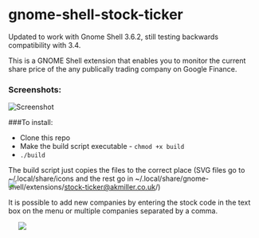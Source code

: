 gnome-shell-stock-ticker
========================

Updated to work with Gnome Shell 3.6.2, still testing backwards compatibility with 3.4.

This is a GNOME Shell extension that enables you to monitor the current share price of the any publically trading company on Google Finance. 

### Screenshots:

![Screenshot](https://github.com/nanorepublica/gnome-shell-stock-ticker/raw/master/data/screenshot.png)

###To install:
* Clone this repo
* Make the build script executable - `chmod +x build`
* `./build`

The build script just copies the files to the correct place (SVG files go to ~/.local/share/icons and the rest go in ~/.local/share/gnome-shell/extensions/stock-ticker@akmiller.co.uk/)

It is possible to add new companies by entering the stock code in the text box on the menu or multiple companies separated by a comma.

<div>
<img style="top:-85px; position:relative;" src="https://github.com/nanorepublica/gnome-shell-stock-ticker/raw/master/data/screenshot1.png" />
<img src="https://github.com/nanorepublica/gnome-shell-stock-ticker/raw/master/data/screenshot2.png" />
</div>

